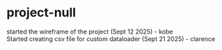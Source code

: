 # project-null


started the wireframe of the project (Sept 12 2025) - kobe  
Started creating csv file for custom dataloader (Sept 21 2025) - clarence
